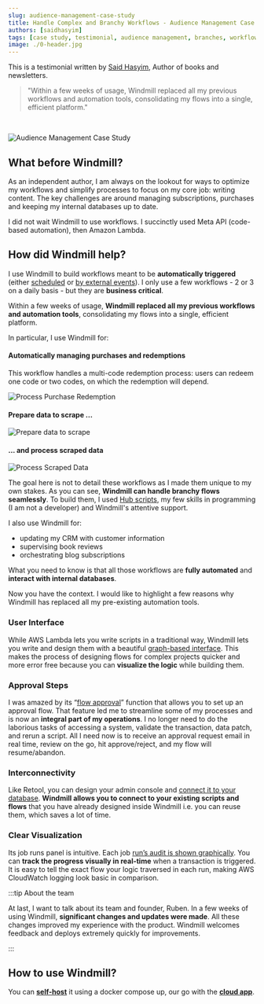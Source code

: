 ```yaml
---
slug: audience-management-case-study
title: Handle Complex and Branchy Workflows - Audience Management Case Study
authors: [saidhasyim]
tags: [case study, testimonial, audience management, branches, workflows]
image: ./0-header.jpg
---
```


This is a testimonial written by [Said Hasyim](https://saidhasyim.com/), Author of books and newsletters.

<!--truncate-->

> "Within a few weeks of usage, Windmill replaced all my previous workflows and automation tools, consolidating my flows into a single, efficient platform."


<br/>

![Audience Management Case Study](./0-header.jpg "Audience Management Case Study")


## What before Windmill?

As an independent author, I am always on the lookout for ways to optimize my workflows and simplify processes to focus on my core job: writing content. The key challenges are around managing subscriptions, purchases and keeping my internal databases up to date.

I did not wait Windmill to use workflows. I succinctly used Meta API (code-based automation), then Amazon Lambda.


## How did Windmill help?

I use Windmill to build workflows meant to be **automatically triggered** (either [scheduled](https://docs.windmill.dev/docs/core_concepts/schedules) or [by external events](https://docs.windmill.dev/docs/core_concepts/trigger_flows)). I only use a few workflows - 2 or 3 on a daily basis - but they are **business critical**.

Within a few weeks of usage, **Windmill replaced all my previous workflows and automation tools**, consolidating my flows into a single, efficient platform.

In particular, I use Windmill for:

#### Automatically managing purchases and redemptions

This workflow handles a multi-code redemption process: users can redeem one code or two codes, on which the redemption will depend.

![Process Purchase Redemption](./process_purchase_redemption.jpg "Process Purchase Redemption")

#### Prepare data to scrape ...

![Prepare data to scrape](./prepare_data_to_scrape.jpg "Prepare data to scrape")


#### ... and process scraped data

![Process Scraped Data](./process_scraped_data.jpg "Process Scraped Data")

The goal here is not to detail these workflows as I made them unique to my own stakes. As you can see, **Windmill can handle branchy flows seamlessly**. To build them, I used [Hub scripts](https://hub.windmill.dev/), my few skills in programming (I am not a developer) and Windmill's attentive support.

I also use Windmill for:
- updating my CRM with customer information
- supervising book reviews
- orchestrating blog subscriptions

What you need to know is that all those workflows are **fully automated** and **interact with internal databases**.

Now you have the context. I would like to highlight a few reasons why Windmill has replaced all my pre-existing automation tools.

### User Interface

While AWS Lambda lets you write scripts in a traditional way, Windmill lets you write and design them with a beautiful [graph-based interface](https://docs.windmill.dev/docs/flows/flow_mini_map). This makes the process of designing flows for complex projects quicker and more error free because you can **visualize the logic** while building them.

### Approval Steps

I was amazed by its “[flow approval](https://docs.windmill.dev/docs/flows/flow_approval)” function that allows you to set up an approval flow. That feature led me to streamline some of my processes and is now an **integral part of my operations**. I no longer need to do the laborious tasks of accessing a system, validate the transaction, data patch, and rerun a script. All I need now is to receive an approval request email in real time, review on the go, hit approve/reject, and my flow will resume/abandon.

### Interconnectivity

Like Retool, you can design your admin console and [connect it to your database](https://docs.windmill.dev/docs/integrations/integrations_on_windmill). **Windmill allows you to connect to your existing scripts and flows** that you have already designed inside Windmill i.e. you can reuse them, which saves a lot of time.

### Clear Visualization

Its job runs panel is intuitive. Each job [run’s audit is shown graphically](https://docs.windmill.dev/docs/getting_started/flows_quickstart). You can **track the progress visually in real-time** when a transaction is triggered. It is easy to tell the exact flow your logic traversed in each run, making AWS CloudWatch logging look basic in comparison.

:::tip About the team

At last, I want to talk about its team and founder, Ruben. In a few weeks of using Windmill, **significant changes and updates were made**. All these changes improved my experience with the product. Windmill welcomes feedback and deploys extremely quickly for improvements.

:::

## How to use Windmill?

You can **[self-host](https://docs.windmill.dev/docs/advanced/self_host/#deployment)** it using a docker compose up, our go with the **[cloud app](https://app.windmill.dev/user/login)**.
